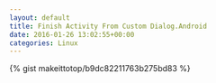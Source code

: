```yaml
---
layout: default                                                                                                              
title: Finish Activity From Custom Dialog.Android                                                                                                                       
date: 2016-01-26 13:02:55+00:00                                                                                                                        
categories: Linux                                                                                                                
---                                                                                                                              
```


{% gist makeittotop/b9dc82211763b275bd83 %}                                                                                                           

